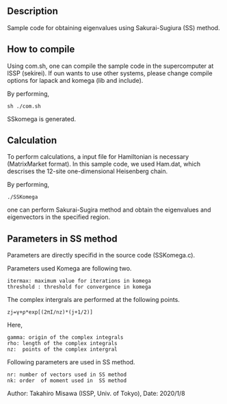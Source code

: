  ## Description

Sample code for obtaining eigenvalues using Sakurai-Sugiura (SS) method. 

## How to compile 

Using com.sh, one can compile the sample code in the supercomputer at ISSP (sekirei).
If oun wants to use other systems,
please change compile options for lapack and komega (lib and include).

By performing,
```
sh ./com.sh
```
SSkomega is generated.

## Calculation
To perform calculations, 
a input file for Hamiltonian is necessary (MatrixMarket format). 
In this sample code, we used Ham.dat, which descrises
the 12-site one-dimensional Heisenberg chain.

By performing,
```
./SSKomega
```
one can perform Sakurai-Sugira method and
obtain the eigenvalues and eigenvectors
in the specified region.

## Parameters in SS method
Parameters are directly specifid in the source code
(SSKomega.c).


Parameters used Komega are following two. 
```
itermax: maximum value for iterations in komega
threshold : threshold for convergence in komega
```

The complex intergrals are performed
at the following points.

```
zj=γ+ρ*exp[(2πI/nz)*(j+1/2)]
```

Here, 
```
gamma: origin of the complex integrals
rho: length of the complex integrals
nz:  points of the complex intergral
```

Following parameters are used in SS method.
```
nr: number of vectors used in SS method
nk: order  of moment used in  SS method
```

Author: Takahiro Misawa (ISSP, Univ. of Tokyo), Date: 2020/1/8
